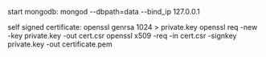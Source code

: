 start mongodb:
mongod --dbpath=data --bind_ip 127.0.0.1

self signed certificate:
openssl genrsa 1024 > private.key
openssl req -new -key private.key -out cert.csr
openssl x509 -req -in cert.csr -signkey private.key -out certificate.pem